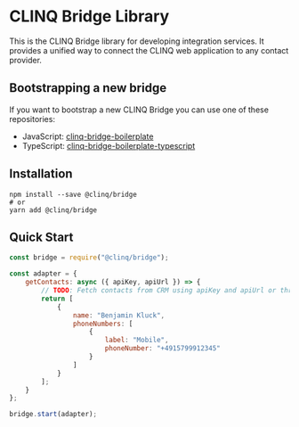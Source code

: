 # CLINQ Bridge Library

This is the CLINQ Bridge library for developing integration services.
It provides a unified way to connect the CLINQ web application to any contact provider.

## Bootstrapping a new bridge

If you want to bootstrap a new CLINQ Bridge you can use one of these repositories:

* JavaScript: [clinq-bridge-boilerplate](https://github.com/sipgate/clinq-bridge-boilerplate)
* TypeScript: [clinq-bridge-boilerplate-typescript](https://github.com/sipgate/clinq-bridge-boilerplate-typescript)

## Installation

```shell
npm install --save @clinq/bridge
# or
yarn add @clinq/bridge
```

## Quick Start

```js
const bridge = require("@clinq/bridge");

const adapter = {
	getContacts: async ({ apiKey, apiUrl }) => {
		// TODO: Fetch contacts from CRM using apiKey and apiUrl or throw on error
		return [
			{
				name: "Benjamin Kluck",
				phoneNumbers: [
					{
						label: "Mobile",
						phoneNumber: "+4915799912345"
					}
				]
			}
		];
	}
};

bridge.start(adapter);
```
